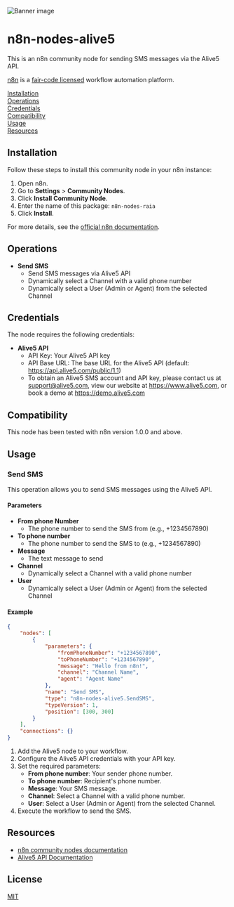 ![Banner image](https://go.alive5.com/images/alive5-banner-1584x396.png)

# n8n-nodes-alive5

This is an n8n community node for sending SMS messages via the Alive5 API.

[n8n](https://n8n.io/) is a [fair-code licensed](https://docs.n8n.io/reference/license/) workflow automation platform.

[Installation](#installation)  
[Operations](#operations)  
[Credentials](#credentials)  
[Compatibility](#compatibility)  
[Usage](#usage)  
[Resources](#resources)

## Installation

Follow these steps to install this community node in your n8n instance:

1. Open n8n.
2. Go to **Settings** > **Community Nodes**.
3. Click **Install Community Node**.
4. Enter the name of this package: `n8n-nodes-raia`
5. Click **Install**.

For more details, see the [official n8n documentation](https://docs.n8n.io/integrations/community-nodes/installation/verified-install/).

## Operations

- **Send SMS**
  - Send SMS messages via Alive5 API
  - Dynamically select a Channel with a valid phone number
  - Dynamically select a User (Admin or Agent) from the selected Channel

## Credentials

The node requires the following credentials:

- **Alive5 API**
  - API Key: Your Alive5 API key
  - API Base URL: The base URL for the Alive5 API (default: https://api.alive5.com/public/1.1)
  - To obtain an Alive5 SMS account and API key, please contact us at support@alive5.com, view our website at https://www.alive5.com, or book a demo at https://demo.alive5.com

## Compatibility

This node has been tested with n8n version 1.0.0 and above.

## Usage

### Send SMS

This operation allows you to send SMS messages using the Alive5 API.

#### Parameters

- **From phone Number**
  - The phone number to send the SMS from (e.g., +1234567890)
- **To phone number**
  - The phone number to send the SMS to (e.g., +1234567890)
- **Message**
  - The text message to send
- **Channel**
  - Dynamically select a Channel with a valid phone number
- **User**
  - Dynamically select a User (Admin or Agent) from the selected Channel

#### Example

```json
{
	"nodes": [
		{
			"parameters": {
				"fromPhoneNumber": "+1234567890",
				"toPhoneNumber": "+1234567890",
				"message": "Hello from n8n!",
				"channel": "Channel Name",
				"agent": "Agent Name"
			},
			"name": "Send SMS",
			"type": "n8n-nodes-alive5.SendSMS",
			"typeVersion": 1,
			"position": [300, 300]
		}
	],
	"connections": {}
}
```

1. Add the Alive5 node to your workflow.
2. Configure the Alive5 API credentials with your API key.
3. Set the required parameters:
   - **From phone number**: Your sender phone number.
   - **To phone number**: Recipient's phone number.
   - **Message**: Your SMS message.
   - **Channel**: Select a Channel with a valid phone number.
   - **User**: Select a User (Admin or Agent) from the selected Channel.
4. Execute the workflow to send the SMS.

## Resources

- [n8n community nodes documentation](https://docs.n8n.io/integrations/community-nodes/)
- [Alive5 API Documentation](https://support.alive5.com/public-api-overview)

## License

[MIT](https://github.com/n8n-io/n8n-nodes-starter/blob/master/LICENSE.md)
